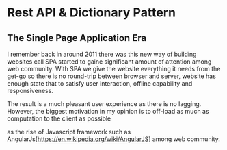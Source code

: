 # Rest API & Dictionary Pattern

## The Single Page Application Era

I remember back in around 2011 there was this new way of building websites call SPA started to gaine significant amount of attention among web community. With SPA we give the website everything it needs from the get-go so there is no round-trip between browser and server, website has enough state that to satisfy user interaction, offline capability and responsiveness.

The result is a much pleasant user experience as there is no lagging. However, the biggest motivation in my opinion is to off-load as much as computation to the client as possible   

as the rise of Javascript framework such as AngularJs[https://en.wikipedia.org/wiki/AngularJS] among web community.  
